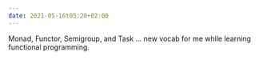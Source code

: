 ```yaml
---
date: 2021-05-16t05:20+02:00
---
```


Monad, Functor, Semigroup, and Task ... new vocab for me while learning
functional programming.
